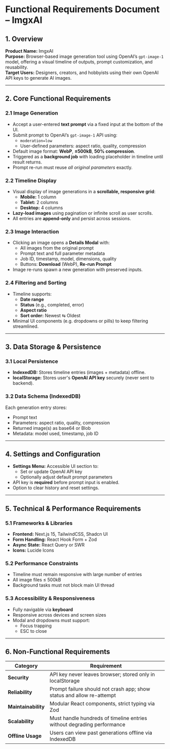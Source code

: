 # Functional Requirements Document – ImgxAI

## 1. Overview

**Product Name:** ImgxAI  
**Purpose:** Browser-based image generation tool using OpenAI’s `gpt-image-1` model, offering a visual timeline of outputs, prompt customization, and reusability.  
**Target Users:** Designers, creators, and hobbyists using their own OpenAI API keys to generate AI images.

---

## 2. Core Functional Requirements

### 2.1 Image Generation

- Accept a user-entered **text prompt** via a fixed input at the bottom of the UI.
- Submit prompt to OpenAI’s `gpt-image-1` API using:
  - `moderation=low`
  - User-defined parameters: aspect ratio, quality, compression
- Default image format: **WebP**, **≤500kB**, **50% compression**.
- Triggered as a **background job** with loading placeholder in timeline until result returns.
- Prompt re-run must reuse *all original parameters* exactly.

### 2.2 Timeline Display

- Visual display of image generations in a **scrollable, responsive grid**:
  - **Mobile:** 1 column
  - **Tablet:** 2 columns
  - **Desktop:** 4 columns
- **Lazy-load images** using pagination or infinite scroll as user scrolls.
- All entries are **append-only** and persist across sessions.

### 2.3 Image Interaction

- Clicking an image opens a **Details Modal** with:
  - All images from the original prompt
  - Prompt text and full parameter metadata
  - Job ID, timestamp, model, dimensions, quality
  - Buttons: **Download** (WebP), **Re-run Prompt**
- Image re-runs spawn a new generation with preserved inputs.

### 2.4 Filtering and Sorting

- Timeline supports:
  - **Date range**
  - **Status** (e.g., completed, error)
  - **Aspect ratio**
  - **Sort order:** Newest ⇆ Oldest
- Minimal UI components (e.g. dropdowns or pills) to keep filtering streamlined.

---

## 3. Data Storage & Persistence

### 3.1 Local Persistence

- **IndexedDB:** Stores timeline entries (images + metadata) offline.
- **localStorage:** Stores user's **OpenAI API key** securely (never sent to backend).

### 3.2 Data Schema (IndexedDB)

Each generation entry stores:
- Prompt text
- Parameters: aspect ratio, quality, compression
- Returned image(s) as base64 or Blob
- Metadata: model used, timestamp, job ID

---

## 4. Settings and Configuration

- **Settings Menu:** Accessible UI section to:
  - Set or update OpenAI API key
  - Optionally adjust default prompt parameters
- API key is **required** before prompt input is enabled.
- Option to clear history and reset settings.

---

## 5. Technical & Performance Requirements

### 5.1 Frameworks & Libraries

- **Frontend:** Next.js 15, TailwindCSS, Shadcn UI
- **Form Handling:** React Hook Form + Zod
- **Async State:** React Query or SWR
- **Icons:** Lucide Icons

### 5.2 Performance Constraints

- Timeline must remain responsive with large number of entries
- All image files ≤ 500kB
- Background tasks must not block main UI thread

### 5.3 Accessibility & Responsiveness

- Fully navigable via **keyboard**
- Responsive across devices and screen sizes
- Modal and dropdowns must support:
  - Focus trapping
  - ESC to close

---

## 6. Non-Functional Requirements

| Category            | Requirement                                                            |
| ------------------- | ---------------------------------------------------------------------- |
| **Security**        | API key never leaves browser; stored only in localStorage              |
| **Reliability**     | Prompt failure should not crash app; show status and allow re-attempt  |
| **Maintainability** | Modular React components, strict typing via Zod                        |
| **Scalability**     | Must handle hundreds of timeline entries without degrading performance |
| **Offline Usage**   | Users can view past generations offline via IndexedDB                  |
